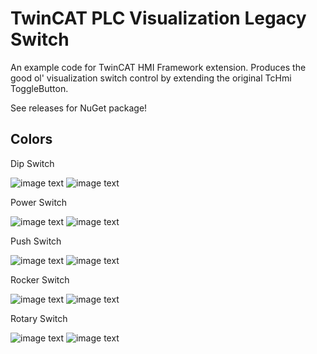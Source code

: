 # TwinCAT PLC Visualization Legacy Switch
An example code for TwinCAT HMI Framework extension.
Produces the good ol' visualization switch control by extending the original TcHmi ToggleButton.

See releases for NuGet package!

## Colors

Dip Switch

![image text](https://gist.github.com/PerfectlyMint/e1204003af2aa880919ed8bbc7239909#file-element-switch-dipswitch-gray-off-svg)
![image text](https://gist.github.com/PerfectlyMint/e1204003af2aa880919ed8bbc7239909#file-element-switch-dipswitch-gray-on-svg)

Power Switch

![image text](https://gist.github.com/PerfectlyMint/e1204003af2aa880919ed8bbc7239909#file-element-switch-powerswitch-gray-off-svg)
![image text](https://gist.github.com/PerfectlyMint/e1204003af2aa880919ed8bbc7239909#file-element-switch-powerswitch-gray-on-svg)

Push Switch

![image text](https://gist.github.com/PerfectlyMint/e1204003af2aa880919ed8bbc7239909#file-element-switch-pushswitch-gray-off-svg)
![image text](https://gist.github.com/PerfectlyMint/e1204003af2aa880919ed8bbc7239909#file-element-switch-pushswitch-gray-on-svg)

Rocker Switch

![image text](https://gist.github.com/PerfectlyMint/e1204003af2aa880919ed8bbc7239909#file-element-switch-rockerswitch-gray-off-svg)
![image text](https://gist.github.com/PerfectlyMint/e1204003af2aa880919ed8bbc7239909#file-element-switch-rockerswitch-gray-on-svg)

Rotary Switch

![image text](https://gist.github.com/PerfectlyMint/e1204003af2aa880919ed8bbc7239909#file-element-switch-rotaryswitch-gray-left-svg)
![image text](https://gist.github.com/PerfectlyMint/e1204003af2aa880919ed8bbc7239909#file-element-switch-rotaryswitch-gray-rightup-svg)

